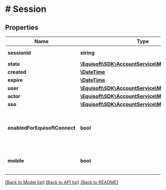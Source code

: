 # # Session

## Properties

Name | Type | Description | Notes
------------ | ------------- | ------------- | -------------
**sessionId** | **string** | Globally unique identifier. | 
**state** | [**\Equisoft\SDK\AccountService\Model\SessionState**](SessionState.md) |  | 
**created** | [**\DateTime**](\DateTime.md) |  | 
**expire** | [**\DateTime**](\DateTime.md) |  | 
**user** | [**\Equisoft\SDK\AccountService\Model\User**](User.md) |  | 
**actor** | [**\Equisoft\SDK\AccountService\Model\User**](User.md) |  | [optional] 
**sso** | [**\Equisoft\SDK\AccountService\Model\SsoProvider**](SsoProvider.md) |  | [optional] 
**enabledForEquisoftConnect** | **bool** | Session is enabled for Equisoft/Connect and is accounted for concurrent access. | 
**mobile** | **bool** | Indicate that the session is initiated from a mobile device. | 

[[Back to Model list]](../../README.md#documentation-for-models) [[Back to API list]](../../README.md#documentation-for-api-endpoints) [[Back to README]](../../README.md)


